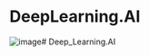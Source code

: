 # DeepLearning.AI

![image](https://github.com/user-attachments/assets/d46cc4f6-2aa0-418e-a56f-7b131bf2e02b)# Deep_Learning.AI

